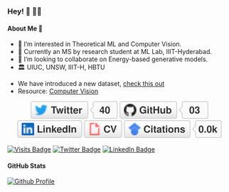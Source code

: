  ### Hey! 👋 🧑‍🚀
#### About Me 🚀
- 👀 I’m interested in Theoretical ML and Computer Vision.
- 🌱 Currently an MS by research student at ML Lab, IIIT-Hyderabad.
- 💞️ I’m looking to collaborate on Energy-based generative models.
- 🏛️ UIUC, UNSW, IIIT-H, HBTU
<!-- - 📫 How to reach me ... [profile page](https://naagar.github.io) -->
- We have introduced a new dataset, [check this out](https://naagar.github.io/cornseedsdataset)  
- Resource: [Computer Vision](https://github.com/jbhuang0604/awesome-computer-vision)
<p align="center"> 
	<a href="https://twitter.com/NaagarRN"><img src="imgs/twitter.svg" alt="Twitter"></a>
	<a href="https://github.com/naagar"><img src="imgs/github.svg" alt="GitHub"></a>
	<a href="https://www.linkedin.com/in/sandeepnaagar"><img src="imgs/linkedin.svg" alt="LinkedIn"></a>
<!-- 	<a href="https://github.com/sponsors/terrytangyuan"><img src="imgs/sponsors.svg" alt="Sponsors"></a> -->
	<a href="https://drive.google.com/file/d/1FnQi-tNJ9IWwpk2hwgQgv8E-t9FPp4SA/view?usp=sharing"><img src="imgs/cv.svg" alt="Curriculum Vitae"></a>
	<a href="https://scholar.google.com/citations?user=MQQy_T4AAAAJ&hl=en&authuser=1"><img src="imgs/citations.svg" alt="Citations"></a>
</p>
<!---
Naagar/Naagar is a ✨ special ✨ repository because its `README.md` (this file) appears on your GitHub profile.
You can click the Preview link to take a look at your changes. Hi, I’m Sandeep Nagar
 I’m interested in Theoretical ML, Computer Vision
 I’m currently MS by research student at ML Lab, IIIT-Hyderabad.
 I’m looking to collaborate on Energy-based generative models.
 How to reach me ... !(profile page)[https://naagar.github.io]
--->

<!-- https://github.com/jbhuang0604/awesome-computer-vision -->

<!-- - Data Scientist leading innovation in AI at Fortune 100 companies -->

[![Visits Badge](https://badges.pufler.dev/visits/naagar/naagar)](https://naagar.github.io)
[![Twitter Badge](https://img.shields.io/badge/Twitter-Profile-informational?style=flat&logo=twitter&logoColor=white&color=1CA2F1)](https://twitter.com/naagar)
[![LinkedIn Badge](https://img.shields.io/badge/LinkedIn-Profile-informational?style=flat&logo=linkedin&logoColor=white&color=0D76A8)](https://www.linkedin.com/in/sandeepnaagar/)

#### GitHub Stats
<!-- https://badges.pufler.dev/repos/{naagar} -->

[![Github Profile](https://github-readme-stats.vercel.app/api?username=naagar&&hide=stars&show_icons=true&hide_title=true&hide_border=true)](https://github.com/NaagarRN)

<!-- #### Get in Touch 👽
- Twitter: [@naagar](https://twitter.com/NaagarRN)
- LinkedIn: [@naagar](https://www.linkedin.com/in/sandeepnaagar/)
- Website: [naagar.github.io](https://naagar.github.io) -->
